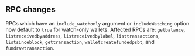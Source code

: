 RPC changes
-----------

RPCs which have an `include_watchonly` argument or `includeWatching`
option now default to `true` for watch-only wallets. Affected RPCs
are: `getbalance`, `listreceivedbyaddress`, `listreceivedbylabel`,
`listtransactions`, `listsinceblock`, `gettransaction`,
`walletcreatefundedpsbt`, and `fundrawtransaction`.
